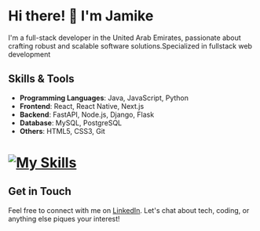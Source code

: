 # Hi there! 👋 I'm Jamike

I'm a full-stack developer in the United Arab Emirates, passionate about crafting robust and scalable software solutions.Specialized in fullstack web development
## Skills & Tools

- **Programming Languages**: Java, JavaScript, Python
- **Frontend**: React, React Native, Next.js
- **Backend**: FastAPI, Node.js, Django, Flask
- **Database**: MySQL, PostgreSQL
- **Others**: HTML5, CSS3, Git

# [![My Skills](https://skillicons.dev/icons?i=js,html,css,Python)](https://skillicons.dev)


## Get in Touch

Feel free to connect with me on [LinkedIn](https://www.linkedin.com/in/jammich). Let's chat about tech, coding, or anything else piques your interest!

